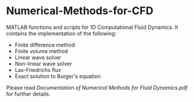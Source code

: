 # Numerical-Methods-for-CFD
MATLAB functions and scripts for 1D Computational Fluid Dynamics. It contains the implementation of the following:
* Finite difference method
* Finite volume method
* Linear wave solver
* Non-linear wave solver
* Lax-Friedrichs flux
* Exact solution to Burger's equation

Please read _Documentation of Numerical Methods for Fluid Dynamics.pdf_ for further details.
